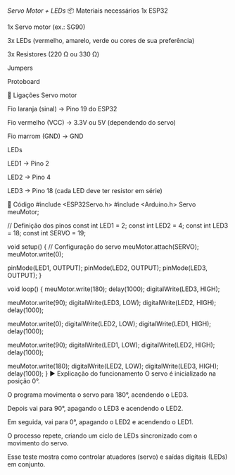 *Servo Motor + LEDs*
📦 Materiais necessários
1x ESP32

1x Servo motor (ex.: SG90)

3x LEDs (vermelho, amarelo, verde ou cores de sua preferência)

3x Resistores (220 Ω ou 330 Ω)

Jumpers

Protoboard

🔌 Ligações
Servo motor

Fio laranja (sinal) → Pino 19 do ESP32

Fio vermelho (VCC) → 3.3V ou 5V (dependendo do servo)

Fio marrom (GND) → GND

LEDs

LED1 → Pino 2

LED2 → Pino 4

LED3 → Pino 18
(cada LED deve ter resistor em série)

📜 Código
#include <ESP32Servo.h>
#include <Arduino.h>
Servo meuMotor;

// Definição dos pinos
const int LED1 = 2;
const int LED2 = 4;
const int LED3 = 18;
const int SERVO = 19;

void setup()
{
  // Configuração do servo
  meuMotor.attach(SERVO);
  meuMotor.write(0);

  pinMode(LED1, OUTPUT);
  pinMode(LED2, OUTPUT);
  pinMode(LED3, OUTPUT);
}

void loop()
{
  meuMotor.write(180);
  delay(1000);
  digitalWrite(LED3, HIGH);

  meuMotor.write(90);
  digitalWrite(LED3, LOW);
  digitalWrite(LED2, HIGH);
  delay(1000);

  meuMotor.write(0);
  digitalWrite(LED2, LOW);
  digitalWrite(LED1, HIGH);
  delay(1000);

  meuMotor.write(90);
  digitalWrite(LED1, LOW);
  digitalWrite(LED2, HIGH);
  delay(1000);

  meuMotor.write(180);
  digitalWrite(LED2, LOW);
  digitalWrite(LED3, HIGH);
  delay(1000);
}
▶️ Explicação do funcionamento
O servo é inicializado na posição 0°.

O programa movimenta o servo para 180°, acendendo o LED3.

Depois vai para 90°, apagando o LED3 e acendendo o LED2.

Em seguida, vai para 0°, apagando o LED2 e acendendo o LED1.

O processo repete, criando um ciclo de LEDs sincronizado com o movimento do servo.

Esse teste mostra como controlar atuadores (servo) e saídas digitais (LEDs) em conjunto.
